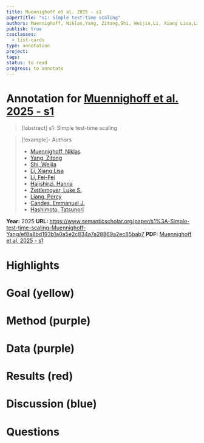 ```yaml
---
title: Muennighoff et al. 2025 - s1
paperTitle: "s1: Simple test-time scaling"
authors: Muennighoff, Niklas,Yang, Zitong,Shi, Weijia,Li, Xiang Lisa,Li, Fei-Fei,Hajishirzi, Hanna,Zettlemoyer, Luke S.,Liang, Percy,Candes, Emmanuel J.,Hashimoto, Tatsunori
publish: true
cssclasses:
  - list-cards
type: annotation
project:
tags:
status: to read
progress: to annotate
---
```

# Annotation for [Muennighoff et al. 2025 - s1](Papers/References/Muennighoff%20et%20al.%202025%20-%20s1)

> [!abstract] s1: Simple test-time scaling

> [!example]- Authors
> - [Muennighoff, Niklas](Muennighoff%2C%20Niklas)
> - [Yang, Zitong](Yang%2C%20Zitong)
> - [Shi, Weijia](Shi%2C%20Weijia)
> - [Li, Xiang Lisa](Li%2C%20Xiang%20Lisa)
> - [Li, Fei-Fei](Li%2C%20Fei-Fei)
> - [Hajishirzi, Hanna](Hajishirzi%2C%20Hanna)
> - [Zettlemoyer, Luke S.](Zettlemoyer%2C%20Luke%20S.)
> - [Liang, Percy](Liang%2C%20Percy)
> - [Candes, Emmanuel J.](Candes%2C%20Emmanuel%20J.)
> - [Hashimoto, Tatsunori](Hashimoto%2C%20Tatsunori)

**Year:** 2025
**URL:** https://www.semanticscholar.org/paper/s1%3A-Simple-test-time-scaling-Muennighoff-Yang/ef8a8bd193b1a0a5e2c834a7a28869a2ec85bab7
**PDF:** [Muennighoff et al. 2025 - s1](Papers/PDFs/Muennighoff%20et%20al.%202025%20-%20s1%20Simple%20test-time%20scaling.pdf)

# Highlights


# Goal (yellow)


# Method (purple)


# Data (purple)


# Results (red)


# Discussion (blue)


# Questions

